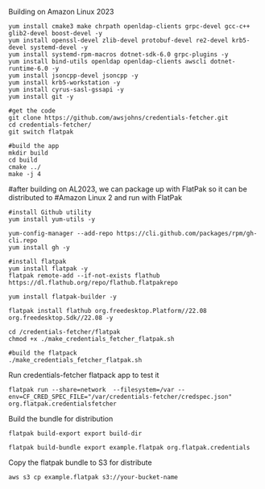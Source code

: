 
Building on Amazon Linux 2023
```
yum install cmake3 make chrpath openldap-clients grpc-devel gcc-c++ glib2-devel boost-devel -y
yum install openssl-devel zlib-devel protobuf-devel re2-devel krb5-devel systemd-devel -y
yum install systemd-rpm-macros dotnet-sdk-6.0 grpc-plugins -y
yum install bind-utils openldap openldap-clients awscli dotnet-runtime-6.0 -y
yum install jsoncpp-devel jsoncpp -y
yum install krb5-workstation -y
yum install cyrus-sasl-gssapi -y
yum install git -y

#get the code
git clone https://github.com/awsjohns/credentials-fetcher.git
cd credentials-fetcher/
git switch flatpak

#build the app
mkdir build
cd build
cmake ../
make -j 4

```

#after building on AL2023, we can package up with FlatPak so it can be distributed to 
#Amazon Linux 2 and run with FlatPak

```
#install Github utility
yum install yum-utils -y

yum-config-manager --add-repo https://cli.github.com/packages/rpm/gh-cli.repo
yum install gh -y

#install flatpak
yum install flatpak -y
flatpak remote-add --if-not-exists flathub https://dl.flathub.org/repo/flathub.flatpakrepo

yum install flatpak-builder -y

flatpak install flathub org.freedesktop.Platform//22.08 org.freedesktop.Sdk//22.08 -y

cd /credentials-fetcher/flatpak
chmod +x ./make_credentials_fetcher_flatpak.sh 

#build the flatpack
./make_credentials_fetcher_flatpak.sh

```

Run credentials-fetcher flatpack app to test it
```
flatpak run --share=network  --filesystem=/var --env=CF_CRED_SPEC_FILE="/var/credentials-fetcher/credspec.json"  org.flatpak.credentialsfetcher
```


Build the bundle for distribution
```
flatpak build-export export build-dir

flatpak build-bundle export example.flatpak org.flatpak.credentials
```


Copy the flatpak bundle to S3 for distribute
```
aws s3 cp example.flatpak s3://your-bucket-name

```
